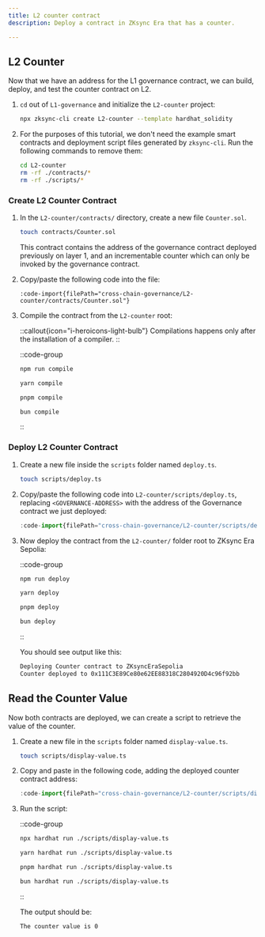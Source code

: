 ```yaml
---
title: L2 counter contract
description: Deploy a contract in ZKsync Era that has a counter.

---
```


## L2 Counter

Now that we have an address for the L1 governance contract, we can build, deploy, and test the counter contract on L2.

1. `cd` out of `L1-governance` and initialize the `L2-counter` project:

    ```sh
    npx zksync-cli create L2-counter --template hardhat_solidity
    ```

2. For the purposes of this tutorial, we don't need the example smart contracts and deployment script files generated by `zksync-cli`.
   Run the following commands to remove them:

    ```sh
    cd L2-counter
    rm -rf ./contracts/*
    rm -rf ./scripts/*
    ```

### Create L2 Counter Contract

1. In the `L2-counter/contracts/` directory, create a new file `Counter.sol`.

    ```sh
    touch contracts/Counter.sol
    ```

    This contract contains the address of the governance contract deployed previously on layer 1, and an incrementable
  counter which can only be invoked by the governance contract.

1. Copy/paste the following code into the file:

    ```solidity [Counter.sol]
    :code-import{filePath="cross-chain-governance/L2-counter/contracts/Counter.sol"}
    ```

1. Compile the contract from the `L2-counter` root:

    ::callout{icon="i-heroicons-light-bulb"}
    Compilations happens only after the installation of a compiler.
    ::

    ::code-group

    ```sh [npm]
    npm run compile
    ```

    ```sh [yarn]
    yarn compile
    ```

    ```sh [pnpm]
    pnpm compile
    ```

    ```sh [bun]
    bun compile
    ```

    ::

### Deploy L2 Counter Contract

1. Create a new file inside the `scripts` folder named `deploy.ts`.

    ```sh
    touch scripts/deploy.ts
    ```

1. Copy/paste the following code into `L2-counter/scripts/deploy.ts`, replacing `<GOVERNANCE-ADDRESS>` with the address
   of the Governance contract we just deployed:

    ```typescript [L2-counter/scripts/deploy.ts]
    :code-import{filePath="cross-chain-governance/L2-counter/scripts/deploy.ts"}
    ```

1. Now deploy the contract from the `L2-counter/` folder root to ZKsync Era Sepolia:

    ::code-group

    ```sh [npm]
    npm run deploy
    ```

    ```sh [yarn]
    yarn deploy
    ```

    ```sh [pnpm]
    pnpm deploy
    ```

    ```sh [bun]
    bun deploy
    ```

    ::

    You should see output like this:

    ```txt
    Deploying Counter contract to ZKsyncEraSepolia
    Counter deployed to 0x111C3E89Ce80e62EE88318C2804920D4c96f92bb
    ```

## Read the Counter Value

Now both contracts are deployed, we can create a script to retrieve the value of the counter.

1. Create a new file in the `scripts` folder named `display-value.ts`.

    ```sh
    touch scripts/display-value.ts
    ```

1. Copy and paste in the following code, adding the deployed counter contract address:

    ```ts [L2-counter/scripts/display-value.ts]
    :code-import{filePath="cross-chain-governance/L2-counter/scripts/display-value.ts"}
    ```

1. Run the script:

    ::code-group

    ```sh [npm]
    npx hardhat run ./scripts/display-value.ts
    ```

    ```sh [yarn]
    yarn hardhat run ./scripts/display-value.ts
    ```

    ```sh [pnpm]
    pnpm hardhat run ./scripts/display-value.ts
    ```

    ```sh [bun]
    bun hardhat run ./scripts/display-value.ts
    ```

    ::

    The output should be:

    ```txt
    The counter value is 0
    ```
